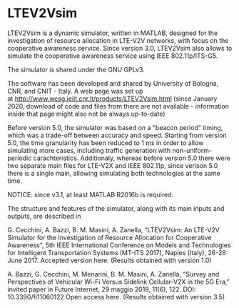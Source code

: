 # LTEV2Vsim

LTEV2Vsim is a dynamic simulator, written in MATLAB, designed for the investigation of resource allocation in LTE-V2V networks, with focus on the cooperative awareness service. Since version 3.0, LTEV2Vsim also allows to simulate the cooperative awareness service using IEEE 802.11p/ITS-G5.

The simulator is shared under the GNU GPLv3.

The software has been developed and shared by University of Bologna, CNR, and CNIT - Italy. A web page was set up at http://www.wcsg.ieiit.cnr.it/products/LTEV2Vsim.html (since January 2020, download of code and files from there are not available - information inside that page might also not be always up-to-date)

Before version 5.0, the simulator was based on a "beacon period" timing, which was a trade-off between accuracy and speed. Starting from version 5.0, the time granularity has been reduced to 1 ms in order to allow simulating more cases, including traffic generation with non-uniform-periodic carachteristics. Additionaly, whereas before version 5.0 there were two separate main files for LTE-V2X and IEEE 802.11p, since verison 5.0 there is a single main, allowing simulating both technologies at the same time.

NOTICE: since v3.1, at least MATLAB R2016b is required.

The structure and features of the simulator, along with its main inputs and outputs, are described in

G. Cecchini, A. Bazzi, B. M. Masini, A. Zanella, “LTEV2Vsim: An LTE-V2V Simulator for the Investigation of Resource Allocation for Cooperative Awareness”, 5th IEEE International Conference on Models and Technologies for Intelligent Transportation Systems (MT-ITS 2017), Naples (Italy), 26-28 June 2017. Accepted version here. (Results obtained with version 1.0)

A. Bazzi, G. Cecchini, M. Menarini, B. M. Masini, A. Zanella, “Survey and Perspectives of Vehicular Wi-Fi Versus Sidelink Cellular-V2X in the 5G Era,” invited paper in Future Internet, 29 maggio 2019, 11(6), 122. DOI: 10.3390/fi11060122 Open access here. (Results obtained with version 3.5)
